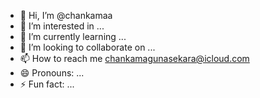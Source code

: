 - 👋 Hi, I’m @chankamaa
- 👀 I’m interested in ...
- 🌱 I’m currently learning ...
- 💞️ I’m looking to collaborate on ...
- 📫 How to reach me chankamagunasekara@icloud.com
- 😄 Pronouns: ...
- ⚡ Fun fact: ...

<!---
chankamaa/chankamaa is a ✨ special ✨ repository because its `README.md` (this file) appears on your GitHub profile.
You can click the Preview link to take a look at your changes.
--->
